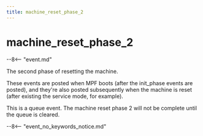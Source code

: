 ```yaml
---
title: machine_reset_phase_2
---
```


# machine_reset_phase_2


--8<-- "event.md"

The second phase of resetting the machine.

These events are posted when MPF boots (after the init_phase events are
posted), and they're also posted subsequently when the machine is reset
(after existing the service mode, for example).

This is a queue event. The machine reset phase 2 will not be complete
until the queue is cleared.

--8<-- "event_no_keywords_notice.md"
